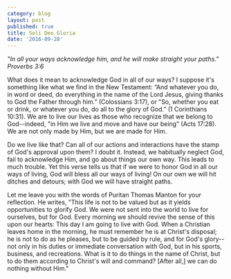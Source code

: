 ```yaml
---
category: blog
layout: post
published: true
title: Soli Deo Gloria
date: '2016-09-28'
---
```

_"In all your ways acknowledge him, and he will make straight your paths." Proverbs 3:6_

What does it mean to acknowledge God in all of our ways? I suppose it's something like what we find in the New Testament: “And whatever you do, in word or deed, do everything in the name of the Lord Jesus, giving thanks to God the Father through him.” (Colossians 3:17), or "So, whether you eat or drink, or whatever you do, do all to the glory of God.” (1 Corinthians 10:31). We are to live our lives as those who recognize that we belong to God--indeed, "in Him we live and move and have our being" (Acts 17:28). We are not only made by Him, but we are made for Him. 

Do we live like that? Can all of our actions and interactions have the stamp of God's approval upon them? I doubt it. Instead, we habitually neglect God, fail to acknowledge Him, and go about things our own way. This leads to much trouble. Yet this verse tells us that if we were to honor God in all our ways of living, God will bless all our ways of living! On our own we will hit ditches and detours; with God we will have straight paths.

Let me leave you with the words of Puritan Thomas Manton for your reflection. He writes, "This life is not to be valued but as it yields opportunities to glorify God. We were not sent into the world to live for ourselves, but for God. Every morning we should revive the sense of this upon our hearts: This day I am going to live with God. When a Christian leaves home in the morning, he must remember he is at Christ's disposal; he is not to do as he pleases, but to be guided by rule, and for God's glory--not only in his duties or immediate conversation with God, but in his sports, business, and recreations. What is it to do things in the name of Christ, but to do them according to Christ's will and command? [After all,] we can do nothing without Him."
